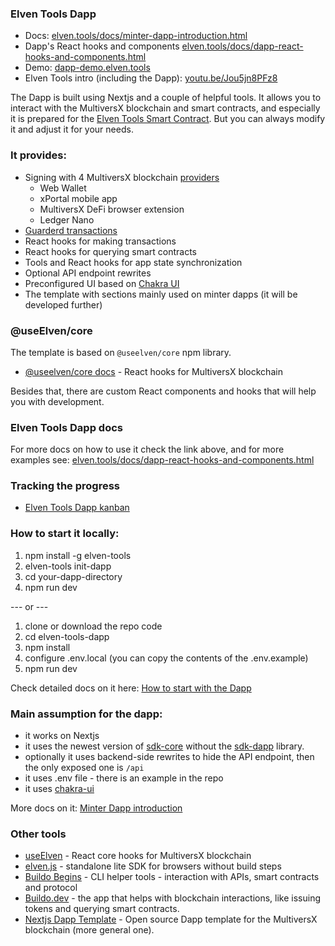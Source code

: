 ### Elven Tools Dapp

- Docs: [elven.tools/docs/minter-dapp-introduction.html](https://www.elven.tools/docs/minter-dapp-introduction.html)
- Dapp's React hooks and components [elven.tools/docs/dapp-react-hooks-and-components.html](https://www.elven.tools/docs/dapp-react-hooks-and-components.html)
- Demo: [dapp-demo.elven.tools](https://dapp-demo.elven.tools)
- Elven Tools intro (including the Dapp): [youtu.be/Jou5jn8PFz8](https://youtu.be/Jou5jn8PFz8)

The Dapp is built using Nextjs and a couple of helpful tools. It allows you to interact with the MultiversX blockchain and smart contracts, and especially it is prepared for the [Elven Tools Smart Contract](https://github.com/ElvenTools/elven-nft-minter-sc). But you can always modify it and adjust it for your needs.

### It provides:

- Signing with 4 MultiversX blockchain [providers](https://docs.multiversx.com/sdk-and-tools/sdk-js/)
  - Web Wallet
  - xPortal mobile app
  - MultiversX DeFi browser extension
  - Ledger Nano
- [Guarderd transactions](https://docs.multiversx.com/sdk-and-tools/sdk-dapp/internal-processes/guardians/#specifications-of-a-guarded-transaction)
- React hooks for making transactions
- React hooks for querying smart contracts
- Tools and React hooks for app state synchronization
- Optional API endpoint rewrites
- Preconfigured UI based on [Chakra UI](https://chakra-ui.com/)
- The template with sections mainly used on minter dapps (it will be developed further)

### @useElven/core

The template is based on `@useelven/core` npm library.

- [@useelven/core docs](https://www.useElven.com) - React hooks for MultiversX blockchain

Besides that, there are custom React components and hooks that will help you with development.

### Elven Tools Dapp docs

For more docs on how to use it check the link above, and for more examples see: [elven.tools/docs/dapp-react-hooks-and-components.html](https://elven.tools/docs/dapp-react-hooks-and-components.html)

### Tracking the progress

- [Elven Tools Dapp kanban](https://github.com/orgs/ElvenTools/projects/2)

### How to start it locally:

1. npm install -g elven-tools
2. elven-tools init-dapp
3. cd your-dapp-directory
5. npm run dev

--- or ---

1. clone or download the repo code
2. cd elven-tools-dapp
3. npm install
4. configure .env.local (you can copy the contents of the .env.example)
6. npm run dev

Check detailed docs on it here: [How to start with the Dapp](https://www.elven.tools/docs/how-to-start-with-the-dapp.html)

### Main assumption for the dapp:

- it works on Nextjs
- it uses the newest version of [sdk-core](https://github.com/multiversx/mx-sdk-js-core) without the [sdk-dapp](https://github.com/multiversx/mx-sdk-dapp) library.
- optionally it uses backend-side rewrites to hide the API endpoint, then the only exposed one is `/api`
- it uses .env file - there is an example in the repo
- it uses [chakra-ui](https://chakra-ui.com/)

More docs on it: [Minter Dapp introduction](https://www.elven.tools/docs/minter-dapp-introduction.html)

### Other tools

- [useElven](https://www.useElven.com) - React core hooks for MultiversX blockchain
- [elven.js](https://www.elvenjs.com) - standalone lite SDK for browsers without build steps
- [Buildo Begins](https://github.com/xdevguild/buildo-begins) - CLI helper tools - interaction with APIs, smart contracts and protocol
- [Buildo.dev](https://www.buildo.dev) - the app that helps with blockchain interactions, like issuing tokens and querying smart contracts.
- [Nextjs Dapp Template](https://github.com/xdevguild/nextjs-dapp-template) - Open source Dapp template for the MultiversX blockchain (more general one).
